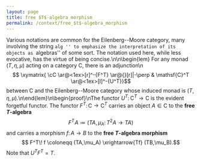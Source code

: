 ```yaml
---
layout: page
title: free $T$-algebra morphism
permalink: /context/free_$t$-algebra_morphism
---
```

Various notations are common for the Eilenberg--Moore category, many involving the string ``alg '' to emphasize the interpretation of its objects as ``algebras'' of some sort. The notation used here, while less evocative, has the virtue of being concise.\n\\n\begin{lem} For any  monad $(T,\eta,\mu)$ acting on a category $\mathsf{C}$, there is an adjunction\n$$ \xymatrix{ \cC \ar@<1ex>[r]^-{F^T} \ar@{}[r]|-\perp & \mathsf{C}^T \ar@<1ex>[l]^-{U^T}}$$ between $\mathsf{C}$ and the Eilenberg--Moore category whose induced monad is $(T,\eta,\mu)$.\n\end{lem}\n\begin{proof}\nThe functor $U^T \colon \mathsf{C}^T \to \mathsf{C}$ is the evident forgetful functor.  The functor $F^T \colon \mathsf{C} \to \mathsf{C}^T$ carries an object $A \in \mathsf{C}$ to the **free $T$-algebra** $$ F^T\! A \coloneqq (TA,\mu_A \colon T^2A \to TA)$$ and carries a morphism $f \colon A \to B$ to the **free $T$-algebra morphism** $$ F^T\! f \coloneqq  (TA,\mu_A) \xrightarrow{Tf} (TB,\mu_B).$$ Note that $U^TF^T=T$.

